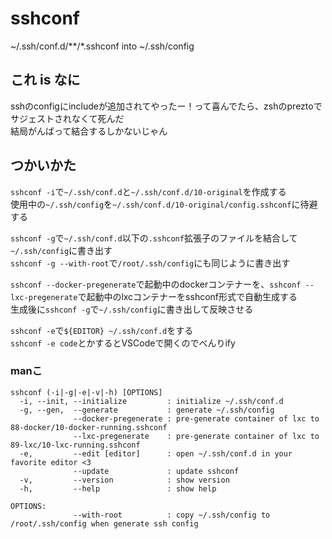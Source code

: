 # sshconf
~/.ssh/conf.d/**/*.sshconf into ~/.ssh/config

## これ is なに

sshのconfigにincludeが追加されてやったー！って喜んでたら、zshのpreztoでサジェストされなくて死んだ  
結局がんばって結合するしかないじゃん

## つかいかた

`sshconf -i`で`~/.ssh/conf.d`と`~/.ssh/conf.d/10-original`を作成する  
使用中の`~/.ssh/config`を`~/.ssh/conf.d/10-original/config.sshconf`に待避する

`sshconf -g`で`~/.ssh/conf.d`以下の`.sshconf`拡張子のファイルを結合して`~/.ssh/config`に書き出す  
`sshconf -g --with-root`で`/root/.ssh/config`にも同じように書き出す

`sshconf --docker-pregenerate`で起動中のdockerコンテナーを、`sshconf --lxc-pregenerate`で起動中のlxcコンテナーをsshconf形式で自動生成する  
生成後に`sshconf -g`で`~/.ssh/config`に書き出して反映させる

`sshconf -e`で`${EDITOR} ~/.ssh/conf.d`をする  
`sshconf -e code`とかするとVSCodeで開くのでべんりify

### manこ

```
sshconf (-i|-g|-e|-v|-h) [OPTIONS]
  -i, --init, --initialize         : initialize ~/.ssh/conf.d
  -g, --gen,  --generate           : generate ~/.ssh/config
              --docker-pregenerate : pre-generate container of lxc to 88-docker/10-docker-running.sshconf
              --lxc-pregenerate    : pre-generate container of lxc to 89-lxc/10-lxc-running.sshconf
  -e,         --edit [editor]      : open ~/.ssh/conf.d in your favorite editor <3
              --update             : update sshconf
  -v,         --version            : show version
  -h,         --help               : show help

OPTIONS:
              --with-root          : copy ~/.ssh/config to /root/.ssh/config when generate ssh config
```
